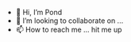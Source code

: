 - 👋 Hi, I’m Pond
- 💞️ I’m looking to collaborate on ...
- 📫 How to reach me ... hit me up

<!---
nopnarong/nopnarong is a ✨ special ✨ repository because its `README.md` (this file) appears on your GitHub profile.
You can click the Preview link to take a look at your changes.
--->
